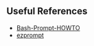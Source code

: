 ## Useful References

* [Bash-Prompt-HOWTO](https://tldp.org/HOWTO/Bash-Prompt-HOWTO/index.html)
* [ezprompt](https://ezprompt.net/)
